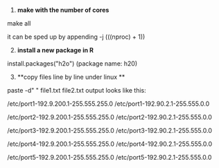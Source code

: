 1. **make with the number of cores**

make all

it can be sped up by appending -j $(($(nproc) + 1))

2. **install a new package in R**


install.packages("h2o") (package name: h20)


3. **copy files line by line under linux **

paste -d" " file1.txt file2.txt
output looks like this:

/etc/port1-192.9.200.1-255.555.255.0 /etc/port1-192.90.2.1-255.555.0.0

/etc/port2-192.9.200.1-255.555.255.0 /etc/port2-192.90.2.1-255.555.0.0

/etc/port3-192.9.200.1-255.555.255.0 /etc/port3-192.90.2.1-255.555.0.0

/etc/port4-192.9.200.1-255.555.255.0 /etc/port4-192.90.2.1-255.555.0.0

/etc/port5-192.9.200.1-255.555.255.0 /etc/port5-192.90.2.1-255.555.0.0

